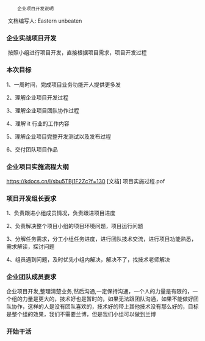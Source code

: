 		企业项目开发说明

​								文档编写人:	Eastern unbeaten

### 企业实战项目开发

​		按照小组进行项目开发，直接根据项目需求，项目开发过程

### 本次目标

1、一周时间，完成项目业务功能开人提供更多发

2、理解企业项目开发过程

3、理解企业项目团队协作过程

4、理解 it 行业的工作内容

5、理解企业项目完整开发测试以及发布过程

6、交付团队项目作品

### 企业项目实施流程大纲

https://kdocs.cn/l/sbu5TBj1F2Zc?f=130
[文档] 项目实施过程.pof

### 项目开发组长要求

1、负责跟进小组成员情况，负责跟进项目进度

2、负责解决整个项目小组的项目环境问题，项目运行问题

3、分解任务需求，分工小组任务进度，进行团队技术交流，进行项目功能熟悉，需求解读，探讨问题

4、组员遇到问题，及时优先小组内解决，解决不了，找技术老师解决

### 企业团队成员要求

​			企业项目开发,整理清楚业务,然后沟通,一定保持沟通，一个人的力量是有限的，一个组的力量是更大的，技术好也是暂时的，如果无法跟团队沟通，如果不能做好团队协作，这样的人是没有团队喜欢的，技术好的带上其他技术没有那么好的，目标是整个组的效果，我们不需要兰博，但是我们小组可以做到兰博

### 开始干活

